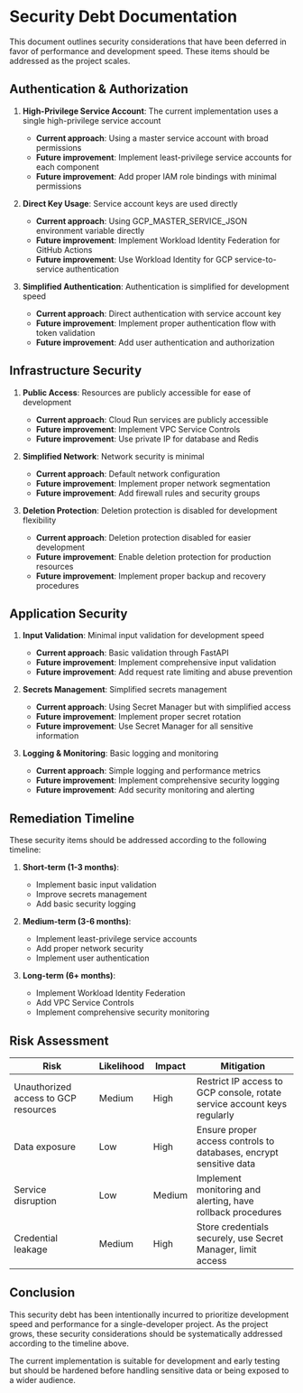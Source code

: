 # Security Debt Documentation

This document outlines security considerations that have been deferred in favor of performance and development speed. These items should be addressed as the project scales.

## Authentication & Authorization

1. **High-Privilege Service Account**: The current implementation uses a single high-privilege service account

   - **Current approach**: Using a master service account with broad permissions
   - **Future improvement**: Implement least-privilege service accounts for each component
   - **Future improvement**: Add proper IAM role bindings with minimal permissions

2. **Direct Key Usage**: Service account keys are used directly

   - **Current approach**: Using GCP_MASTER_SERVICE_JSON environment variable directly
   - **Future improvement**: Implement Workload Identity Federation for GitHub Actions
   - **Future improvement**: Use Workload Identity for GCP service-to-service authentication

3. **Simplified Authentication**: Authentication is simplified for development speed
   - **Current approach**: Direct authentication with service account key
   - **Future improvement**: Implement proper authentication flow with token validation
   - **Future improvement**: Add user authentication and authorization

## Infrastructure Security

1. **Public Access**: Resources are publicly accessible for ease of development

   - **Current approach**: Cloud Run services are publicly accessible
   - **Future improvement**: Implement VPC Service Controls
   - **Future improvement**: Use private IP for database and Redis

2. **Simplified Network**: Network security is minimal

   - **Current approach**: Default network configuration
   - **Future improvement**: Implement proper network segmentation
   - **Future improvement**: Add firewall rules and security groups

3. **Deletion Protection**: Deletion protection is disabled for development flexibility
   - **Current approach**: Deletion protection disabled for easier development
   - **Future improvement**: Enable deletion protection for production resources
   - **Future improvement**: Implement proper backup and recovery procedures

## Application Security

1. **Input Validation**: Minimal input validation for development speed

   - **Current approach**: Basic validation through FastAPI
   - **Future improvement**: Implement comprehensive input validation
   - **Future improvement**: Add request rate limiting and abuse prevention

2. **Secrets Management**: Simplified secrets management

   - **Current approach**: Using Secret Manager but with simplified access
   - **Future improvement**: Implement proper secret rotation
   - **Future improvement**: Use Secret Manager for all sensitive information

3. **Logging & Monitoring**: Basic logging and monitoring
   - **Current approach**: Simple logging and performance metrics
   - **Future improvement**: Implement comprehensive security logging
   - **Future improvement**: Add security monitoring and alerting

## Remediation Timeline

These security items should be addressed according to the following timeline:

1. **Short-term (1-3 months)**:

   - Implement basic input validation
   - Improve secrets management
   - Add basic security logging

2. **Medium-term (3-6 months)**:

   - Implement least-privilege service accounts
   - Add proper network security
   - Implement user authentication

3. **Long-term (6+ months)**:
   - Implement Workload Identity Federation
   - Add VPC Service Controls
   - Implement comprehensive security monitoring

## Risk Assessment

| Risk                                 | Likelihood | Impact | Mitigation                                                               |
| ------------------------------------ | ---------- | ------ | ------------------------------------------------------------------------ |
| Unauthorized access to GCP resources | Medium     | High   | Restrict IP access to GCP console, rotate service account keys regularly |
| Data exposure                        | Low        | High   | Ensure proper access controls to databases, encrypt sensitive data       |
| Service disruption                   | Low        | Medium | Implement monitoring and alerting, have rollback procedures              |
| Credential leakage                   | Medium     | High   | Store credentials securely, use Secret Manager, limit access             |

## Conclusion

This security debt has been intentionally incurred to prioritize development speed and performance for a single-developer project. As the project grows, these security considerations should be systematically addressed according to the timeline above.

The current implementation is suitable for development and early testing but should be hardened before handling sensitive data or being exposed to a wider audience.
